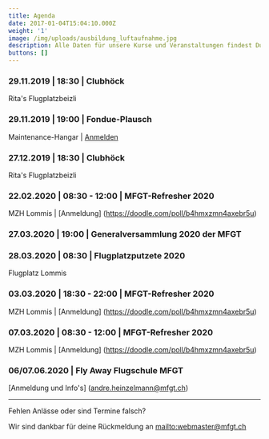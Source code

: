 ```yaml
---
title: Agenda
date: 2017-01-04T15:04:10.000Z
weight: '1'
image: /img/uploads/ausbildung_luftaufnahme.jpg
description: Alle Daten für unsere Kurse und Veranstaltungen findest Du in unserer Agenda.
buttons: []
---
```

### 29.11.2019 | 18:30 | Clubhöck

Rita's Flugplatzbeizli

### 29.11.2019 | 19:00 | Fondue-Plausch

Maintenance-Hangar | [Anmelden](https://doodle.com/poll/hadyig2z3spyunh6)

### 27.12.2019 | 18:30 | Clubhöck

Rita's Flugplatzbeizli

### 22.02.2020 | 08:30 - 12:00 | MFGT-Refresher 2020
MZH Lommis | [Anmeldung] (https://doodle.com/poll/b4hmxzmn4axebr5u)

### 27.03.2020 | 19:00 | Generalversammlung 2020 der MFGT

### 28.03.2020 | 08:30 | Flugplatzputzete 2020
Flugplatz Lommis

### 03.03.2020 | 18:30 - 22:00 | MFGT-Refresher 2020
MZH Lommis | [Anmeldung] (https://doodle.com/poll/b4hmxzmn4axebr5u)

### 07.03.2020 | 08:30 - 12:00 | MFGT-Refresher 2020
MZH Lommis | [Anmeldung] (https://doodle.com/poll/b4hmxzmn4axebr5u)

### 06/07.06.2020 | Fly Away Flugschule MFGT
[Anmeldung und Info's] (andre.heinzelmann@mfgt.ch)

<hr>

Fehlen Anlässe oder sind Termine falsch?

Wir sind dankbar für deine Rückmeldung an <mailto:webmaster@mfgt.ch>
